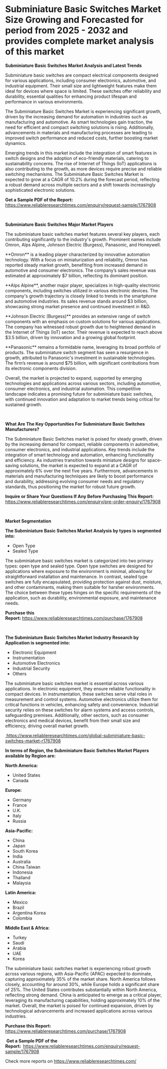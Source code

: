 <p><h1>Subminiature Basic Switches Market Size Growing and Forecasted for period from 2025 - 2032 and provides complete market analysis of this market</h1></p><p><strong>Subminiature Basic Switches Market Analysis and Latest Trends</strong></p>
<p><p>Subminiature basic switches are compact electrical components designed for various applications, including consumer electronics, automotive, and industrial equipment. Their small size and lightweight features make them ideal for devices where space is limited. These switches offer reliability and durability, essential qualities for enhancing product lifespan and performance in various environments.</p><p>The Subminiature Basic Switches Market is experiencing significant growth, driven by the increasing demand for automation in industries such as manufacturing and automotive. As smart technologies gain traction, the need for efficient and compact switching solutions is rising. Additionally, advancements in materials and manufacturing processes are leading to improved switch performance and reduced costs, further boosting market dynamics.</p><p>Emerging trends in this market include the integration of smart features in switch designs and the adoption of eco-friendly materials, catering to sustainability concerns. The rise of Internet of Things (IoT) applications is also contributing to the growth, as more devices require precise and reliable switching mechanisms. The Subminiature Basic Switches Market is expected to grow at a CAGR of 10.2% during the forecast period, reflecting a robust demand across multiple sectors and a shift towards increasingly sophisticated electronic solutions.</p></p>
<p><strong>Get a Sample PDF of the Report:&nbsp;</strong> <a href="https://www.reliableresearchtimes.com/enquiry/request-sample/1767908?utm_campaign=3034&utm_medium=2&utm_source=Github&utm_content=ia&utm_term=06042025&utm_id=subminiature-basic-switches">https://www.reliableresearchtimes.com/enquiry/request-sample/1767908</a></p>
<p>&nbsp;</p>
<p><strong>Subminiature Basic Switches Major Market Players</strong></p>
<p><p>The subminiature basic switches market features several key players, each contributing significantly to the industry's growth. Prominent names include Omron, Alps Alpine, Johnson Electric (Burgess), Panasonic, and Honeywell.</p><p>**Omron** is a leading player characterized by innovative automation technology. With a focus on miniaturization and reliability, Omron has reported steady market growth, benefiting from increased demand in automotive and consumer electronics. The company’s sales revenue was estimated at approximately $7 billion, reflecting its dominant position.</p><p>**Alps Alpine**, another major player, specializes in high-quality electronic components, including switches utilized in various electronic devices. The company's growth trajectory is closely linked to trends in the smartphone and automotive industries. Its sales revenue stands around $3 billion, showcasing strong market presence and continued investment in R&D.</p><p>**Johnson Electric (Burgess)** provides an extensive range of switch components with an emphasis on custom solutions for various applications. The company has witnessed robust growth due to heightened demand in the Internet of Things (IoT) sector. Their revenue is expected to reach above $3.5 billion, driven by innovation and a growing global footprint.</p><p>**Panasonic** remains a formidable name, leveraging its broad portfolio of products. The subminiature switch segment has seen a resurgence in growth, attributed to Panasonic's investment in sustainable technologies. The firm’s revenue is around $75 billion, with significant contributions from its electronic components division.</p><p>Overall, the market is projected to expand, supported by emerging technologies and applications across various sectors, including automotive, consumer electronics, and industrial automation. This competitive landscape indicates a promising future for subminiature basic switches, with continued innovation and adaptation to market trends being critical for sustained growth.</p></p>
<p>&nbsp;</p>
<p><strong>What Are The Key Opportunities For Subminiature Basic Switches Manufacturers?</strong></p>
<p><p>The Subminiature Basic Switches market is poised for steady growth, driven by the increasing demand for compact, reliable components in automotive, consumer electronics, and industrial applications. Key trends include the integration of smart technology and automation, enhancing functionality and efficiency. As industries transition towards miniature designs for space-saving solutions, the market is expected to expand at a CAGR of approximately 6% over the next five years. Furthermore, advancements in materials and manufacturing techniques are likely to boost performance and durability, addressing evolving consumer needs and regulatory standards, thus positioning the market for robust future growth.</p></p>
<p><strong>Inquire or Share Your Questions If Any Before Purchasing This Report:</strong> <a href="https://www.reliableresearchtimes.com/enquiry/pre-order-enquiry/1767908?utm_campaign=3034&utm_medium=2&utm_source=Github&utm_content=ia&utm_term=06042025&utm_id=subminiature-basic-switches">https://www.reliableresearchtimes.com/enquiry/pre-order-enquiry/1767908</a></p>
<p>&nbsp;</p>
<p><strong>Market Segmentation</strong></p>
<p><strong>The Subminiature Basic Switches Market Analysis by types is segmented into:</strong></p>
<p><ul><li>Open Type</li><li>Sealed Type</li></ul></p>
<p><p>The subminiature basic switches market is categorized into two primary types: open type and sealed type. Open type switches are designed for applications where exposure to the environment is minimal, allowing for straightforward installation and maintenance. In contrast, sealed type switches are fully encapsulated, providing protection against dust, moisture, and other contaminants, making them suitable for harsher environments. The choice between these types hinges on the specific requirements of the application, such as durability, environmental exposure, and maintenance needs.</p></p>
<p><strong>Purchase this Report:&nbsp;</strong><a href="https://www.reliableresearchtimes.com/purchase/1767908?utm_campaign=3034&utm_medium=2&utm_source=Github&utm_content=ia&utm_term=06042025&utm_id=subminiature-basic-switches">https://www.reliableresearchtimes.com/purchase/1767908</a></p>
<p>&nbsp;</p>
<p><strong>The Subminiature Basic Switches Market Industry Research by Application is segmented into:</strong></p>
<p><ul><li>Electronic Equipment</li><li>Instrumentation</li><li>Automotive Electronics</li><li>Industrial Security</li><li>Others</li></ul></p>
<p><p>The subminiature basic switches market is essential across various applications. In electronic equipment, they ensure reliable functionality in compact devices. In instrumentation, these switches serve vital roles in measurement and control systems. Automotive electronics utilize them for critical functions in vehicles, enhancing safety and convenience. Industrial security relies on these switches for alarm systems and access controls, safeguarding premises. Additionally, other sectors, such as consumer electronics and medical devices, benefit from their small size and efficiency, driving overall market growth.</p></p>
<p><a href="https://www.reliableresearchtimes.com/global-subminiature-basic-switches-market-r1767908?utm_campaign=3034&utm_medium=2&utm_source=Github&utm_content=ia&utm_term=06042025&utm_id=subminiature-basic-switches">&nbsp;https://www.reliableresearchtimes.com/global-subminiature-basic-switches-market-r1767908</a></p>
<p><strong>In terms of Region, the Subminiature Basic Switches Market Players available by Region are:</strong></p>
<p>
    <p> <strong> North America: </strong>
        <ul>
            <li>United States</li>
            <li>Canada</li>
        </ul>
        </p> 
    <p> <strong> Europe: </strong>
        <ul>
            <li>Germany</li>
            <li>France</li>
            <li>U.K.</li>
            <li>Italy</li>
            <li>Russia</li>
        </ul>
        </p> 
    <p> <strong> Asia-Pacific: </strong>
        <ul>
            <li>China</li>
            <li>Japan</li>
            <li>South Korea</li>
            <li>India</li>
            <li>Australia</li>
            <li>China Taiwan</li>
            <li>Indonesia</li>
            <li>Thailand</li>
            <li>Malaysia</li>
        </ul>
        </p> 
    <p> <strong> Latin America: </strong>
        <ul>
            <li>Mexico</li>
            <li>Brazil</li>
            <li>Argentina Korea</li>
            <li>Colombia</li>
        </ul>
        </p> 
    <p> <strong> Middle East & Africa: </strong>
        <ul>
            <li>Turkey</li>
            <li>Saudi</li>
            <li>Arabia</li>
            <li>UAE</li>
            <li>Korea</li>
        </ul>
    </p>
    </p>
<p><p>The subminiature basic switches market is experiencing robust growth across various regions, with Asia-Pacific (APAC) expected to dominate, capturing approximately 35% of the market share. North America follows closely, accounting for around 30%, while Europe holds a significant share of 25%. The United States contributes substantially within North America, reflecting strong demand. China is anticipated to emerge as a critical player, leveraging its manufacturing capabilities, holding approximately 10% of the market. Overall, the market is poised for continued expansion, driven by technological advancements and increased applications across various industries.</p></p>
<p><strong>Purchase this Report: </strong><a href="https://www.reliableresearchtimes.com/purchase/1767908?utm_campaign=3034&utm_medium=2&utm_source=Github&utm_content=ia&utm_term=06042025&utm_id=subminiature-basic-switches">https://www.reliableresearchtimes.com/purchase/1767908</a></p>
<p>&nbsp;<strong>Get a Sample PDF of the Report:&nbsp;&nbsp;</strong><a href="https://www.reliableresearchtimes.com/enquiry/request-sample/1767908?utm_campaign=3034&utm_medium=2&utm_source=Github&utm_content=ia&utm_term=06042025&utm_id=subminiature-basic-switches">https://www.reliableresearchtimes.com/enquiry/request-sample/1767908</a></p>
<p><strong></strong></p>
<p>Check more reports on <a href="https://www.reliableresearchtimes.com/?utm_campaign=3034&utm_medium=2&utm_source=Github&utm_content=ia&utm_term=06042025&utm_id=subminiature-basic-switches">https://www.reliableresearchtimes.com/</a></p>